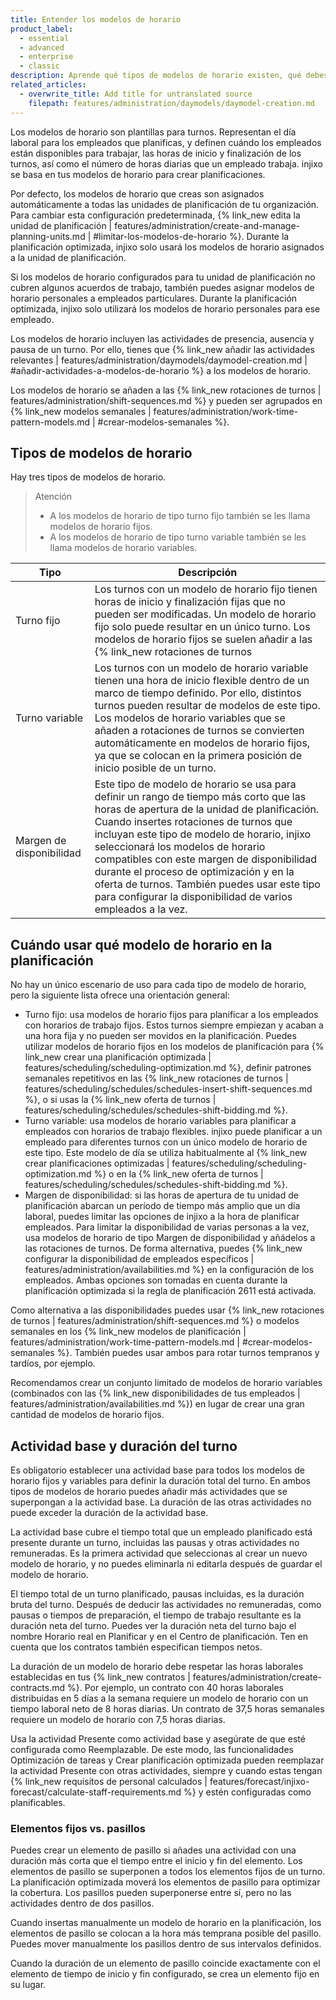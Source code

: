 ```yaml
---
title: Entender los modelos de horario
product_label:
  - essential
  - advanced
  - enterprise
  - classic
description: Aprende qué tipos de modelos de horario existen, qué debes considerar antes de crear un modelo de horario y cómo los cambios en un modelo de horario impactan la planificación.
related_articles:
  - overwrite_title: Add title for untranslated source
    filepath: features/administration/daymodels/daymodel-creation.md
---
```


Los modelos de horario son plantillas para turnos. Representan el día laboral para los empleados que planificas, y definen cuándo los empleados están disponibles para trabajar, las horas de inicio y finalización de los turnos, así como el número de horas diarias que un empleado trabaja. injixo se basa en tus modelos de horario para crear planificaciones.

Por defecto, los modelos de horario que creas son asignados automáticamente a todas las unidades de planificación de tu organización. Para cambiar esta configuración predeterminada, {% link_new edita la unidad de planificación | features/administration/create-and-manage-planning-units.md | #limitar-los-modelos-de-horario %}. Durante la planificación optimizada, injixo solo usará los modelos de horario asignados a la unidad de planificación.

Si los modelos de horario configurados para tu unidad de planificación no cubren algunos acuerdos de trabajo, también puedes asignar modelos de horario personales a empleados particulares. Durante la planificación optimizada, injixo solo utilizará los modelos de horario personales para ese empleado.

Los modelos de horario incluyen las actividades de presencia, ausencia y pausa de un turno. Por ello, tienes que {% link_new añadir las actividades relevantes | features/administration/daymodels/daymodel-creation.md | #añadir-actividades-a-modelos-de-horario %} a los modelos de horario.

Los modelos de horario se añaden a las {% link_new rotaciones de turnos | features/administration/shift-sequences.md %} y pueden ser agrupados en {% link_new modelos semanales | features/administration/work-time-pattern-models.md | #crear-modelos-semanales %}.


## Tipos de modelos de horario

Hay tres tipos de modelos de horario. 

> Atención
> 
> - A los modelos de horario de tipo turno fijo también se les llama modelos de horario fijos.<br> 
> - A los modelos de horario de tipo turno variable también se les llama modelos de horario variables.


| Tipo                | Descripción                                                                                                                                                                                                                                                                                              |
| ------------------- | -------------------------------------------------------------------------------------------------------------------------------------------------------------------------------------------------------------------------------------------------------------------------------------------------------- |
| Turno fijo         | Los turnos con un modelo de horario fijo tienen horas de inicio y finalización fijas que no pueden ser modificadas. Un modelo de horario fijo solo puede resultar en un único turno. Los modelos de horario fijos se suelen añadir a las {% link_new rotaciones de turnos | features/administration/shift-sequences.md %}.                                      |
| Turno variable      | Los turnos con un modelo de horario variable tienen una hora de inicio flexible dentro de un marco de tiempo definido. Por ello, distintos turnos pueden resultar de modelos de este tipo. Los modelos de horario variables que se añaden a rotaciones de turnos se convierten automáticamente en modelos de horario fijos, ya que se colocan en la primera posición de inicio posible de un turno. |
| Margen de disponibilidad | Este tipo de modelo de horario se usa para definir un rango de tiempo más corto que las horas de apertura de la unidad de planificación. Cuando insertes rotaciones de turnos que incluyan este tipo de modelo de horario, injixo seleccionará los modelos de horario compatibles con este margen de disponibilidad durante el proceso de optimización y en la oferta de turnos. También puedes usar este tipo para configurar la disponibilidad de varios empleados a la vez.          |

## Cuándo usar qué modelo de horario en la planificación

No hay un único escenario de uso para cada tipo de modelo de horario, pero la siguiente lista ofrece una orientación general:

- Turno fijo: usa modelos de horario fijos para planificar a los empleados con horarios de trabajo fijos. Estos turnos siempre empiezan y acaban a una hora fija y no pueden ser movidos en la planificación.
Puedes utilizar modelos de horario fijos en los modelos de planificación para {% link_new crear una planificación optimizada | features/scheduling/scheduling-optimization.md %}, definir patrones semanales repetitivos en las {% link_new rotaciones de turnos | features/scheduling/schedules/schedules-insert-shift-sequences.md %}, o si usas la {% link_new oferta de turnos | features/scheduling/schedules/schedules-shift-bidding.md %}.
- Turno variable: usa modelos de horario variables para planificar a empleados con horarios de trabajo flexibles. injixo puede planificar a un empleado para diferentes turnos con un único modelo de horario de este tipo. Este modelo de día se utiliza habitualmente al {% link_new crear planificaciones optimizadas | features/scheduling/scheduling-optimization.md %} o en la {% link_new oferta de turnos | features/scheduling/schedules/schedules-shift-bidding.md %}.
- Margen de disponibilidad: si las horas de apertura de tu unidad de planificación abarcan un período de tiempo más amplio que un día laboral, puedes limitar las opciones de injixo a la hora de planificar empleados. Para limitar la disponibilidad de varias personas a la vez, usa modelos de horario de tipo Margen de disponibilidad y añádelos a las rotaciones de turnos. De forma alternativa, puedes {% link_new configurar la disponibilidad de empleados específicos | features/administration/availabilities.md %} en la configuración de los empleados. Ambas opciones son tomadas en cuenta durante la planificación optimizada si la regla de planificación 2611 está activada.

Como alternativa a las disponibilidades puedes usar {% link_new rotaciones de turnos | features/administration/shift-sequences.md %} o modelos semanales en los {% link_new modelos de planificación | features/administration/work-time-pattern-models.md | #crear-modelos-semanales %}. También puedes usar ambos para rotar turnos tempranos y tardíos, por ejemplo.

Recomendamos crear un conjunto limitado de modelos de horario variables (combinados con las {% link_new disponibilidades de tus empleados | features/administration/availabilities.md %}) en lugar de crear una gran cantidad de modelos de horario fijos.

## Actividad base y duración del turno

Es obligatorio establecer una actividad base para todos los modelos de horario fijos y variables para definir la duración total del turno. En ambos tipos de modelos de horario puedes añadir más actividades que se superpongan a la actividad base. La duración de las otras actividades no puede exceder la duración de la actividad base.

La actividad base cubre el tiempo total que un empleado planificado está presente durante un turno, incluidas las pausas y otras actividades no remuneradas. Es la primera actividad que seleccionas al crear un nuevo modelo de horario, y no puedes eliminarla ni editarla después de guardar el modelo de horario.

El tiempo total de un turno planificado, pausas incluidas, es la duración bruta del turno. Después de deducir las actividades no remuneradas, como pausas o tiempos de preparación, el tiempo de trabajo resultante es la duración neta del turno. Puedes ver la duración neta del turno bajo el nombre Horario real en Planificar y en el Centro de planificación. Ten en cuenta que los contratos también especifican tiempos netos. 

La duración de un modelo de horario debe respetar las horas laborales establecidas en tus {% link_new contratos | features/administration/create-contracts.md %}.
Por ejemplo, un contrato con 40 horas laborales distribuidas en 5 días a la semana requiere un modelo de horario con un tiempo laboral neto de 8 horas diarias. Un contrato de 37,5 horas semanales requiere un modelo de horario con 7,5 horas diarias.

Usa la actividad Presente como actividad base y asegúrate de que esté configurada como Reemplazable. De este modo, las funcionalidades Optimización de tareas y Crear planificación optimizada pueden reemplazar la actividad Presente con otras actividades, siempre y cuando estas tengan {% link_new requisitos de personal calculados | features/forecast/injixo-forecast/calculate-staff-requirements.md %} y estén configuradas como planificables.

### Elementos fijos vs. pasillos

Puedes crear un elemento de pasillo si añades una actividad con una duración más corta que el tiempo entre el inicio y fin del elemento. Los elementos de pasillo se superponen a todos los elementos fijos de un turno. La planificación optimizada moverá los elementos de pasillo para optimizar la cobertura. Los pasillos pueden superponerse entre sí, pero no las actividades dentro de dos pasillos.

Cuando insertas manualmente un modelo de horario en la planificación, los elementos de pasillo se colocan a la hora más temprana posible del pasillo. Puedes mover manualmente los pasillos dentro de sus intervalos definidos.

Cuando la duración de un elemento de pasillo coincide exactamente con el elemento de tiempo de inicio y fin configurado, se crea un elemento fijo en su lugar.

